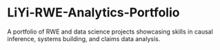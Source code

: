 # LiYi-RWE-Analytics-Portfolio
A portfolio of RWE and data science projects showcasing skills in causal inference, systems building, and claims data analysis.
